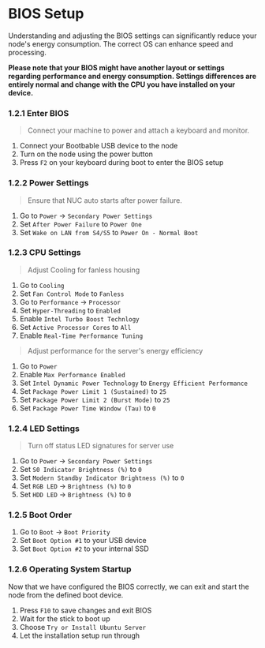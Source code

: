 # BIOS Setup

Understanding and adjusting the BIOS settings can significantly reduce your node's energy consumption. The correct OS can enhance speed and processing.

**Please note that your BIOS might have another layout or settings regarding performance and energy consumption. Settings differences are entirely normal and change with the CPU you have installed on your device.**

### 1.2.1 Enter BIOS

> Connect your machine to power and attach a keyboard and monitor.

1. Connect your Bootbable USB device to the node
2. Turn on the node using the power button
3. Press `F2` on your keyboard during boot to enter the BIOS setup

### 1.2.2 Power Settings

> Ensure that NUC auto starts after power failure.

1. Go to `Power` -> `Secondary Power Settings`
2. Set `After Power Failure` to `Power One`
3. Set `Wake on LAN from S4/S5` to `Power On - Normal Boot`

### 1.2.3 CPU Settings

> Adjust Cooling for fanless housing

1. Go to `Cooling`
2. Set `Fan Control Mode` to `Fanless`
3. Go to `Performance` -> `Processor`
4. Set `Hyper-Threading` to `Enabled`
5. Enable `Intel Turbo Boost Technlogy`
6. Set `Active Processor Cores` to `All`
7. Enable `Real-Time Performance Tuning`

> Adjust performance for the server's energy efficiency

1. Go to `Power`
2. Enable `Max Performance Enabled`
3. Set `Intel Dynamic Power Technology` to `Energy Efficient Performance`
4. Set `Package Power Limit 1 (Sustained)` to `25`
5. Set `Package Power Limit 2 (Burst Mode)` to `25`
6. Set `Package Power Time Window (Tau)` to `0`

### 1.2.4 LED Settings

> Turn off status LED signatures for server use

1. Go to `Power` -> `Secondary Power Settings`
2. Set `S0 Indicator Brightness (%)` to `0`
3. Set `Modern Standby Indicator Brightness (%)` to `0`
4. Set `RGB LED` -> `Brightness (%)` to `0`
5. Set `HDD LED` -> `Brightness (%)` to `0`

### 1.2.5 Boot Order

1. Go to `Boot` -> `Boot Priority`
2. Set `Boot Option #1` to your USB device
3. Set `Boot Option #2` to your internal SSD

### 1.2.6 Operating System Startup

Now that we have configured the BIOS correctly, we can exit and start the node from the defined boot device.

1. Press `F10` to save changes and exit BIOS
2. Wait for the stick to boot up
3. Choose `Try or Install Ubuntu Server`
4. Let the installation setup run through
